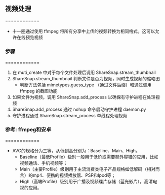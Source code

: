 ## 视频处理
============
* 十一圈通过使用 ffmpeg 将所有分享中上传的视频转换为相同格式。这可以允许在线预览视频

### 步骤
============
1. 在 muti_create 中对于每个文件处理后调用 ShareSnap.stream_thumbnail
2. ShareSnap.stream_thumbnail 判断文件是否为视频，同时生成视频的缩略图
	* 判断方法包括 mimetypes.guess_type （通过文件后缀）和通过调用 ffmpeg 的截图功能
3. 如果文件为视频，调用 ShareSnap.add_process 以确保有守护进程在处理视频
4. ShareSnap.add_process 通过 nohup 命令启动守护进程 daemon.py
5. 守护进程通过 ShareSnap.stream_process 单线程处理视频

### 参考: ffmpeg和安卓
============
* AVC的规格分为三等，从低到高分别为：Baseline、Main、High。
	* Baseline（最低Profile）级别一般用于低阶或需要额外容错的应用，比如视频通话、手机视频等；
	* Main（主要Profile）级别用于主流消费类电子产品规格如低解码（相对而言）的mp4、便携的视频播放器、PSP和Ipod等；
	* High（高端Profile）级别用于广播及视频碟片存储（蓝光影片），高清电视的应用。


